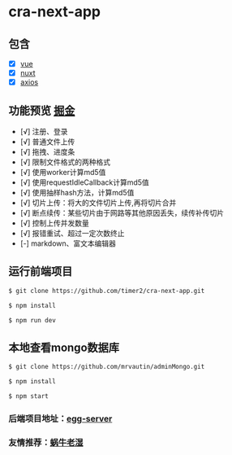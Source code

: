 # cra-next-app

## 包含

- [x] [vue](https://cn.vuejs.org/v2/guide/)
- [x] [nuxt](https://zh.nuxtjs.org/guide/installation)
- [x] [axios](https://github.com/axios/axios)

## 功能预览 [掘金](https://juejin.im/post/5f11701d5188252e4c4d03da)
- [√] 注册、登录
- [√] 普通文件上传
- [√] 拖拽、进度条
- [√] 限制文件格式的两种格式
- [√] 使用worker计算md5值
- [√] 使用requestIdleCallback计算md5值
- [√] 使用抽样hash方法，计算md5值
- [√] 切片上传：将大的文件切片上传,再将切片合并
- [√] 断点续传：某些切片由于网路等其他原因丢失，续传补传切片
- [√] 控制上传并发数量
- [√] 报错重试、超过一定次数终止
- [-] markdown、富文本编辑器

## 运行前端项目

```sh
$ git clone https://github.com/timer2/cra-next-app.git
```
```sh
$ npm install
```
```sh
$ npm run dev
```

## 本地查看mongo数据库

```sh
$ git clone https://github.com/mrvautin/adminMongo.git
```
```sh
$ npm install
```
```sh
$ npm start
```
### 后端项目地址：[egg-server](https://github.com/timer2/egg-server)
### 友情推荐：[蜗牛老湿](https://github.com/shengxinjing)
